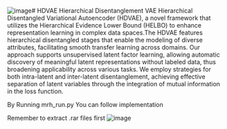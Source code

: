 ![image](https://github.com/user-attachments/assets/7befdd91-dfd7-46ab-9f44-cfd15895086a)# HDVAE
Hierarchical Disentanglement VAE
Hierarchical Disentangled Variational Autoencoder (HDVAE), a novel framework that utilizes the Hierarchical Evidence Lower Bound (HELBO) to enhance representation learning in complex data spaces.The HDVAE features hierarchical disentangled stages that enable the modeling of diverse attributes, facilitating smooth transfer learning across domains. Our approach supports unsupervised latent factor learning, allowing automatic discovery of meaningful latent representations without labeled data, thus broadening applicability across various tasks. We employ strategies for both intra-latent and inter-latent disentanglement, achieving effective separation of latent variables through the integration of mutual information in the loss function. 

By Running mrh_run.py You can follow implementation

Remember to extract .rar files first
![image](https://github.com/user-attachments/assets/34377670-a21e-416b-91ce-66b77e4b7300)

